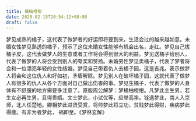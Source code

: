 ```yaml
---
title: 橘柚橙柑
date: 2020-02-15T20:54:12+08:00
draft: false
---
```


梦见成熟的橘子，这代表了做梦者的好运即将要到来，生活会过的越来越如意。未婚女性梦见熟透的橘子，预示了这位未婚女性能够有机会出名，走红。梦见自己拔橘子皮，这代表做梦人的生意或者工作将会得到很大的利益。梦见送橘子给别人，代表了做梦的人将会受到别人的夸奖和赞扬。未婚男性梦见卖橘子，代表了梦者将会和一位漂亮年轻的女性结婚。梦见自己带着仇人去橘子园，这是吉兆。表示做梦人将会和这位仇人和好如初，矛盾解除。梦见别人在破坏橘子园，这就代表了做梦人有很多的仇人从各个方面对自己做出伤害的事。梦见生橘子，代表了做梦的人身体有不舒服的地方需要多注意了。原版周公解梦：梦橘柚橙柑。凡梦此主生男，若生女必再生男，且得贵婿。文士梦此，小试优等，应举高率。铨选梦此，南人入京师，北人任楚地。卿相梦此进贤受赏，将帅梦此将立功，贫贱梦此得财，疾病梦此得瘥。有非为者梦此， 祸即至。《梦林玄解》
